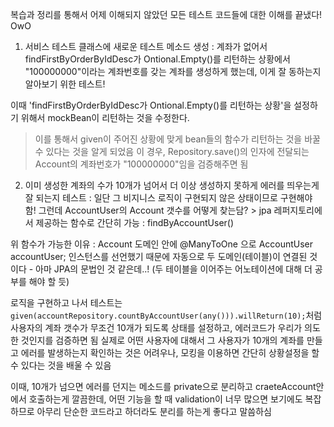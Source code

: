 복습과 정리를 통해서 어제 이해되지 않았던 모든 테스트 코드들에 대한 이해를 끝냈다! OwO

1. 서비스 테스트 클래스에 새로운 테스트 메소드 생성 :
   계좌가 없어서 findFirstByOrderByIdDesc가 Ontional.Empty()를 리턴하는 상황에서
   "100000000"이라는 계좌번호를 갖는 계좌를 생성하게 했는데, 이게 잘 동하는지 알아보기 위한 테스트!

이때 'findFirstByOrderByIdDesc가 Ontional.Empty()를 리턴하는 상황'을 설정하기 위해서 mockBean이 리턴하는 것을 수정한다.
> 이를 통해서 given이 주어진 상황에 맞게 bean들의 함수가 리턴하는 것을 바꿀 수 있다는 것을 알게 되었음
이 경우, Repository.save()의 인자에 전달되는 Account의 계좌번호가 "100000000"임을 검증해주면 됨

2. 이미 생성한 계좌의 수가 10개가 넘어서 더 이상 생성하지 못하게 에러를 띄우는게 잘 되는지 테스트 :
   일단 그 비지니스 로직이 구현되지 않은 상태이므로 구현해야 함!
   그런데 AccountUser의 Account 갯수를 어떻게 찾는담? > jpa 레퍼지토리에서 제공하는 함수로 간단히 가능 : findByAccountUser()

위 함수가 가능한 이유 : Account 도메인 안에 @ManyToOne 으로 AccountUser accountUser; 인스턴스를 선언했기 때문에 자동으로 두 도메인(테이블)이 연결된 것이다 - 아마 JPA의 문법인 것 같은데..! (두 테이블을 이어주는 어노테이션에 대해 더 공부를 해야 할 듯)

로직을 구현하고 나서 테스트는 `given(accountRepository.countByAccountUser(any())).willReturn(10);`처럼
사용자의 계좌 갯수가 무조건 10개가 되도록 상태를 설정하고, 에러코드가 우리가 의도한 것인지를 검증하면 됨
실제로 어떤 사용자에 대해서 그 사용자가 10개의 계좌를 만들고 에러를 발생하는지 확인하는 것은 어려우나, 모킹을 이용하면 간단히 상황설정을 할 수 있다는 것을 배울 수 있음

이때, 10개가 넘으면 에러를 던지는 메소드를 private으로 분리하고 craeteAccount안에서 호출하는게 깔끔한데, 어떤 기능을 할 때 validation이 너무 많으면 보기에도 복잡하므로 아무리 단순한 코드라고 하더라도 분리를 하는게 좋다고 말씀하심